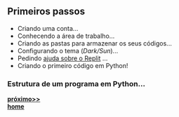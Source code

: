 ## Primeiros passos
- Criando uma conta...
- Conhecendo a área de trabalho...
- Criando as pastas para armazenar os seus códigos...
- Configurando o tema (*Dark/Sun*)...
- Pedindo [ajuda sobre o Replit](https://docs.replit.com/) ...
- Criando o primeiro código em Python! 

### Estrutura de um programa em Python...
**[próximo>>](prog_estrutura.md)**  
**[home](https://github.com/claytonjasilva/claytonjasilva.github.io/blob/main/progPython_aulas.md)**
